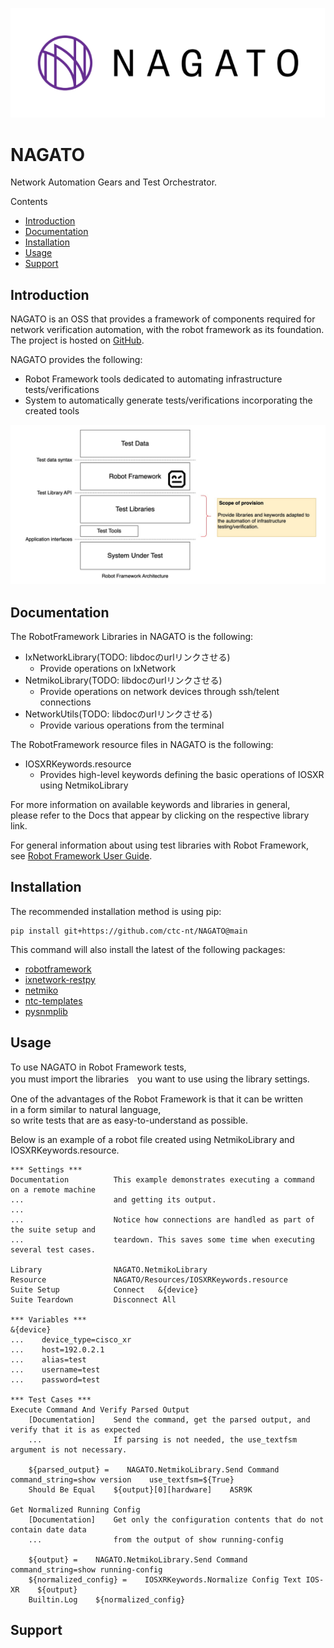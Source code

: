 ![nagato](/images/Nagato_Logo_Horizontal.png)

NAGATO
===============
Network Automation Gears and Test Orchestrator.

Contents
- [Introduction](#introduction)
- [Documentation](#documentation)
- [Installation](#installation)
- [Usage](#usage)
- [Support](#support)

Introduction
-------------
NAGATO is an OSS that provides a framework of components required for network verification automation, with the robot framework as its foundation.  
The project is hosted on [GitHub](https://github.com/ctc-nt/NAGATO).

NAGATO provides the following:  
- Robot Framework tools dedicated to automating infrastructure tests/verifications
- System to automatically generate tests/verifications incorporating the created tools

![nagato](/images/Nagato_Scope_of_Provision.png)

Documentation
-------------
The RobotFramework Libraries in NAGATO is the following:
- IxNetworkLibrary(TODO: libdocのurlリンクさせる)
    - Provide operations on IxNetwork
- NetmikoLibrary(TODO: libdocのurlリンクさせる)
    - Provide operations on network devices through ssh/telent connections
- NetworkUtils(TODO: libdocのurlリンクさせる)
    - Provide various operations from the terminal

The RobotFramework resource files in NAGATO is the following:
- IOSXRKeywords.resource
    - Provides high-level keywords defining the basic operations of IOSXR using NetmikoLibrary

For more information on available keywords and libraries in general,  
please refer to the Docs that appear by clicking on the respective library link.

For general information about using test libraries with Robot Framework, see
[Robot Framework User Guide](https://robotframework.org/robotframework/latest/RobotFrameworkUserGuide.html#using-test-libraries).

Installation
------------
The recommended installation method is using pip:
```
pip install git+https://github.com/ctc-nt/NAGATO@main
```

This command will also install the latest of the following packages:
- [robotframework](https://pypi.org/project/robotframework/)
- [ixnetwork-restpy](https://pypi.org/project/ixnetwork-restpy/)
- [netmiko](https://pypi.org/project/netmiko/)
- [ntc-templates](https://pypi.org/project/ntc-templates/)
- [pysnmplib](https://pypi.org/project/pysnmplib/)

Usage
-----
To use NAGATO in Robot Framework tests,  
you must import the libraries　you want to use using the library settings.

One of the advantages of the Robot Framework is that it can be written  
in a form similar to natural language,  
so write tests that are as easy-to-understand as possible.

Below is an example of a robot file created using NetmikoLibrary and IOSXRKeywords.resource.

```robotframework
*** Settings ***
Documentation          This example demonstrates executing a command on a remote machine
...                    and getting its output.
...
...                    Notice how connections are handled as part of the suite setup and
...                    teardown. This saves some time when executing several test cases.

Library                NAGATO.NetmikoLibrary
Resource               NAGATO/Resources/IOSXRKeywords.resource
Suite Setup            Connect   &{device}
Suite Teardown         Disconnect All

*** Variables ***
&{device}
...    device_type=cisco_xr
...    host=192.0.2.1
...    alias=test
...    username=test
...    password=test

*** Test Cases ***
Execute Command And Verify Parsed Output
    [Documentation]    Send the command, get the parsed output, and verify that it is as expected
    ...                If parsing is not needed, the use_textfsm argument is not necessary.

    ${parsed_output} =    NAGATO.NetmikoLibrary.Send Command    command_string=show version    use_textfsm=${True}
    Should Be Equal    ${output}[0][hardware]    ASR9K

Get Normalized Running Config
    [Documentation]    Get only the configuration contents that do not contain date data 
    ...                from the output of show running-config

    ${output} =    NAGATO.NetmikoLibrary.Send Command     command_string=show running-config
    ${normalized_config} =    IOSXRKeywords.Normalize Config Text IOS-XR    ${output}
    Builtin.Log    ${normalized_config}
```

Support
-----